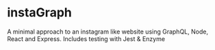 # instaGraph
A minimal approach to an instagram like website using GraphQL, Node, React and Express. Includes testing with Jest & Enzyme
